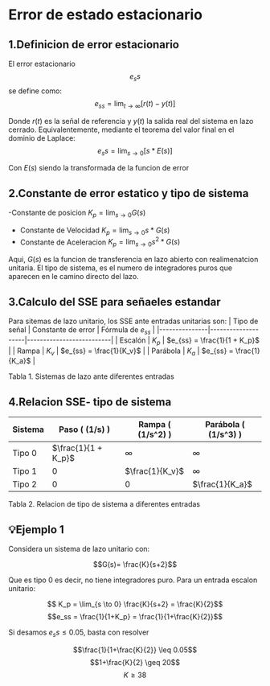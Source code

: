 # Error de estado estacionario

## 1.Definicion de error estacionario  

El error estacionario $$e_ss$$ se define como:
$$e_{ss} = \lim_{t \to \infty} \left[ r(t) - y(t) \right]$$

Donde $r(t)$ es la señal de referencia  y $y(t)$ la salida real del sistema en lazo cerrado. Equivalentemente, mediante el teorema del valor final en el dominio de Laplace:
$$e_ss = \lim_{s \to 0} [s*E(s)]$$

Con $E(s)$ siendo la transformada de la funcion de error

## 2.Constante de error estatico y tipo de sistema

-Constante de posicion $K_p = \lim_{s \to 0} G(s)$
- Constante de Velocidad $K_p = \lim_{s \to 0}  s*G(s)$
- Constante de Aceleracion $K_p = \lim_{s \to 0}  s^2*G(s)$

Aqui, $G(s)$ es la funcion de transferencia en lazo abierto con realimenatcion unitaria. El tipo de sistema, es el numero de integradores puros que aparecen en le camino directo del lazo.

## 3.Calculo del SSE para señaeles estandar 

Para sitemas de lazo unitario, los SSE ante entradas unitarias son:
| Tipo de señal | Constante de error | Fórmula de $e_{ss}$ |
|---------------|--------------------|--------------------------|
| Escalón       | $K_p$          | $e_{ss} = \frac{1}{1 + K_p}$ |
| Rampa         | $K_v$          | $e_{ss} = \frac{1}{K_v}$     |
| Parábola      | $K_a$         | $e_{ss} = \frac{1}{K_a}$      |

Tabla 1. Sistemas de lazo ante diferentes entradas

## 4.Relacion SSE- tipo de sistema

| Sistema | Paso \( (1/s) \) | Rampa \( (1/s^2) \) | Parábola \( (1/s^3) \) |
|---------|------------------|---------------------|------------------------|
| Tipo 0  | $\frac{1}{1 + K_p}$ | $\infty$         | $\infty$               |
| Tipo 1  | 0                   |$\frac{1}{K_v}$   | $\infty$               |
| Tipo 2  |  0                  | 0                | $\frac{1}{K_a}$        |

Tabla 2. Relacion de tipo de sistema a diferentes entradas

## 💡Ejemplo 1

Considera un sistema de lazo unitario con:

$$G(s)= \frac{K}{s+2}$$
 
Que es tipo 0 es decir, no tiene integradores puro. Para un entrada escalon unitario:

$$ K_p = \lim_{s \to 0} \frac{K}{s+2} = \frac{K}{2}$$
$$e_ss = \frac{1}{1+K_p} = \frac{1}{1+\frac{K}{2}}$$

Si desamos $e_ss \leq 0.05$, basta con resolver 

$$\frac{1}{1+\frac{K}{2}} \leq 0.05$$
$$1+\frac{K}{2} \geq 20$$
$$K \geq 38$$
